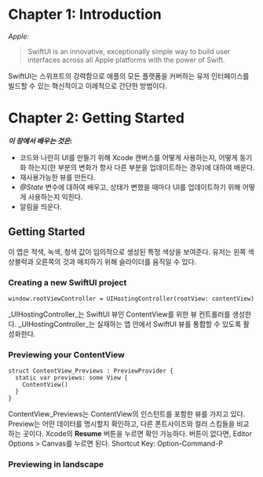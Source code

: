 # Chapter 1: Introduction

_Apple:_
> SwiftUI is an innovative, exceptionally simple way to build user interfaces across all Apple platforms with the power of Swift.

SwiftUI는 스위프트의 강력함으로 애플의 모든 플랫폼을 커버하는 유저 인터페이스를 빌드할 수 있는 혁신적이고 이례적으로 간단한 방법이다. 

# Chapter 2: Getting Started
**_이 장에서 배우는 것은:_**
* 코드와 나란히 UI를 만들기 위해 Xcode 캔버스를 어떻게 사용하는지, 어떻게 동기화 하는지(한 부분의 변화가 항사 다른 부분을 업데이트하는 경우)에 대하여 배운다.
* 재사용가능한 뷰를 만든다.
* _@State_ 변수에 대하여 배우고, 상태가 변했을 때마다 UI를 업데이트하기 위해 어떻게 사용하는지 익힌다.
* 알림을 띄운다.

## Getting Started
이 앱은 적색, 녹색, 청색 값이 임의적으로 생성된 특정 색상을 보여준다. 유저는 왼쪽 색상블럭과 오른쪽의 것과 매치하기 위해 슬라이더를 움직일 수 있다.

### Creating a new SwiftUI project 
~~~
window.rootViewController = UIHostingController(rootView: contentView)
~~~
_UIHostingController_는 SwiftUI 뷰인 ContentView를 위한 뷰 컨트롤러를 생성한다. 
_UIHostingController_는 실재하는 앱 안에서 SwiftUI 뷰를 통합할 수 있도록 활성화한다.

### Previewing your ContentView
~~~
struct ContentView_Previews : PreviewProvider {
  static var previews: some View {
    ContentView()
  }
}
~~~
ContentView_Previews는 ContentView의 인스턴트를 포함한 뷰를 가지고 있다.
Preview는 어떤 데이터를 명시할지 확인하고, 다른 폰트사이즈와 컬러 스킴들을 비교하는 곳이다.
Xcode의 **Resume** 버튼을 누르면 확인 가능하다. 버튼이 없다면, Editor Options > Canvas를 누르면 된다.
Shortcut Key: Option-Command-P

### Previewing in landscape
